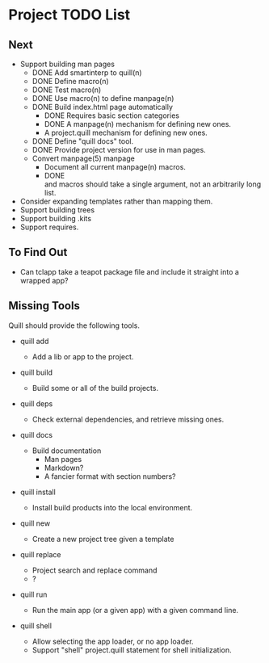 # Project TODO List

## Next

* Support building man pages
  * DONE Add smartinterp to quill(n)
  * DONE Define macro(n)
  * DONE Test macro(n)
  * DONE Use macro(n) to define manpage(n)
  * DONE Build index.html page automatically
    * DONE Requires basic section categories
    * DONE A manpage(n) mechanism for defining new ones.
    * A project.quill mechanism for defining new ones.
  * DONE Define "quill docs" tool.
  * DONE Provide project version for use in man pages.
  * Convert manpage(5) manpage
    * Document all current manpage(n) macros.
    * DONE <section> and <subsection> macros should take a single argument,
      not an arbitrarily long list.
* Consider expanding templates rather than mapping them.
* Support building trees
* Support building .kits
* Support requires.

## To Find Out

* Can tclapp take a teapot package file and include it straight into a
  wrapped app?

## Missing Tools

Quill should provide the following tools.

* quill add
  * Add a lib or app to the project.

* quill build
  * Build some or all of the build projects.

* quill deps
  * Check external dependencies, and retrieve missing ones.

* quill docs
  * Build documentation
    * Man pages
    * Markdown?
    * A fancier format with section numbers?

* quill install
  * Install build products into the local environment.

* quill new
  * Create a new project tree given a template

* quill replace
  * Project search and replace command
  * ?

* quill run
  * Run the main app (or a given app) with a given command line.

* quill shell
  * Allow selecting the app loader, or no app loader.
  * Support "shell" project.quill statement for shell initialization.
